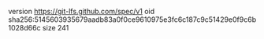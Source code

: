 version https://git-lfs.github.com/spec/v1
oid sha256:5145603935679aadb83a0f0ce9610975e3fc6c187c9c51429e0f9c6b1028d66c
size 241
